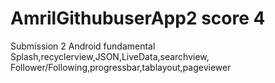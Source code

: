 # AmrilGithubuserApp2 score 4
Submission 2 Android fundamental
Splash,recyclerview,JSON,LiveData,searchview,
Follower/Following,progressbar,tablayout,pageviewer
